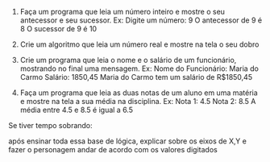 1) Faça um programa que leia um número inteiro e mostre o seu antecessor e seu
sucessor.
Ex:
Digite um número: 9
O antecessor de 9 é 8
O sucessor de 9 é 10

2) Crie um algoritmo que leia um número real e mostre na tela o seu dobro

3) Crie um programa que leia o nome e o salário de um funcionário, mostrando no
    final uma mensagem.
    Ex:
    Nome do Funcionário: Maria do Carmo
    Salário: 1850,45
    Maria do Carmo tem um salário de R$1850,45

5) Faça um programa que leia as duas notas de um aluno em uma matéria e mostre
    na tela a sua média na disciplina.
    Ex:
    Nota 1: 4.5
    Nota 2: 8.5
    A média entre 4.5 e 8.5 é igual a 6.5

    
Se tiver tempo sobrando: 

após ensinar toda essa base de lógica, explicar sobre os eixos de X,Y e fazer o personagem andar de acordo com os valores digitados
